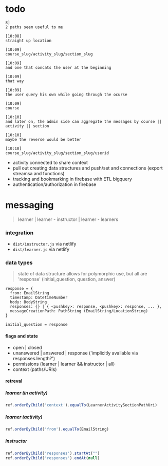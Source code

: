 # todo

```
8]
2 paths seem useful to me

[10:08]
straight up location

[10:09]
course_slug/activity_slug/section_slug

[10:09]
and one that concats the user at the beginning

[10:09]
that way

[10:09]
the user query his own while going through the ocurse

[10:09]
course

[10:10]
and later on, the admin side can aggregate the messages by course || activity || section

[10:10]
maybe the reverse would be better

[10:10]
course_slug/activity_slug/section_slug/userid
```

- activity connected to share context
- pull out creating data structures and push/set and connections (export streamsa and functions)
- tracking and bookmarking in firebase with ETL bigquery
- authentication/authorization in firebase

# messaging

> learner | learner - instructor | learner - learners

### integration

- `dist/instructor.js` via netlify
- `dist/learner.js` via netlify

### data types

> state of data structure allows for polymorphic use, but all are 'response' (initial_question, question, answer)

```
response = {
  from: EmailString
  timestamp: DatetimeNumber
  body: BodyString
  responses: {} | { <pushkey>: response, <pushkey>: response, ... },
  messageCreationPath: PathString (EmailString/LocationString)
}

initial_question = response
```

#### flags and state

- open | closed
- unanswered | answered | response ('implicitly available via responses.length?')
- permissions (learner | learner && instructor | all)
- context (paths/URIs)

#### retreval

##### learner (in activity)

```javascript
ref.orderByChild('context').equalTo(LearnerActivitySectionPathUri)
```

##### learner (activity)

```javascript
ref.orderByChild('from').equalTo(EmailString)
```

##### instructor

```javascript
ref.orderByChild('responses').startAt("")
ref.orderByChild('responses').endAt(null)
```